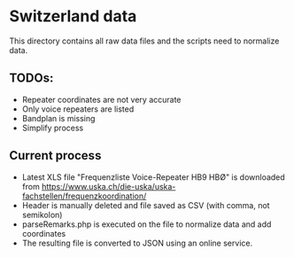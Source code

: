 # Switzerland data
This directory contains all raw data files and the scripts need to normalize
data.

## TODOs:
- Repeater coordinates are not very accurate
- Only voice repeaters are listed
- Bandplan is missing
- Simplify process

## Current process
- Latest XLS file "Frequenzliste Voice-Repeater HB9 HBØ" is downloaded from
  https://www.uska.ch/die-uska/uska-fachstellen/frequenzkoordination/
- Header is manually deleted and file saved as CSV (with comma, not semikolon)
- parseRemarks.php is executed on the file to normalize data and add coordinates
- The resulting file is converted to JSON using an online service.
